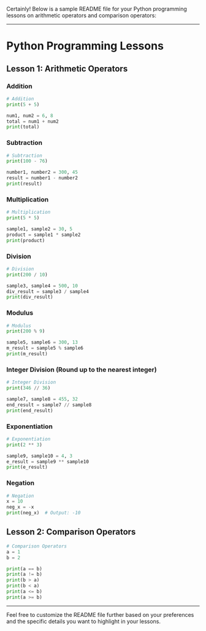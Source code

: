 Certainly! Below is a sample README file for your Python programming lessons on arithmetic operators and comparison operators:

---

# Python Programming Lessons

## Lesson 1: Arithmetic Operators

### Addition

```python
# Addition
print(5 + 5)

num1, num2 = 6, 8
total = num1 + num2
print(total)
```

### Subtraction

```python
# Subtraction
print(100 - 76)

number1, number2 = 300, 45
result = number1 - number2
print(result)
```

### Multiplication

```python
# Multiplication
print(5 * 5)

sample1, sample2 = 30, 5
product = sample1 * sample2
print(product)
```

### Division

```python
# Division
print(200 / 10)

sample3, sample4 = 500, 10
div_result = sample3 / sample4
print(div_result)
```

### Modulus

```python
# Modulus
print(200 % 9)

sample5, sample6 = 300, 13
m_result = sample5 % sample6
print(m_result)
```

### Integer Division (Round up to the nearest integer)

```python
# Integer Division
print(346 // 36)

sample7, sample8 = 455, 32
end_result = sample7 // sample8
print(end_result)
```

### Exponentiation

```python
# Exponentiation
print(2 ** 3)

sample9, sample10 = 4, 3
e_result = sample9 ** sample10
print(e_result)
```

### Negation

```python
# Negation
x = 10
neg_x = -x
print(neg_x)  # Output: -10
```

## Lesson 2: Comparison Operators

```python
# Comparison Operators
a = 1
b = 2

print(a == b)
print(a != b)
print(b > a)
print(b < a)
print(a <= b)
print(a >= b)
```

---

Feel free to customize the README file further based on your preferences and the specific details you want to highlight in your lessons.